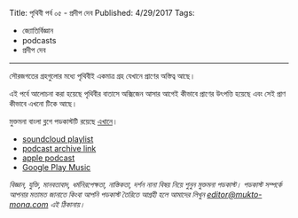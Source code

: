 Title: পৃথিবী পর্ব ০৫ - প্রদীপ দেব
Published: 4/29/2017
Tags:
  - জ্যোতির্বিজ্ঞান
  - podcasts
  - প্রদীপ দেব
---
সৌরজগতের গ্রহগুলোর মধ্যে পৃথিবীই একমাত্র গ্রহ যেখানে প্রাণের অস্তিত্ব আছে।

এই পর্বে আলোচনা করা হয়েছে পৃথিবীর বাতাসে অক্সিজেন আসার আগেই কীভাবে প্রাণের উৎপত্তি হয়েছে এবং সেই প্রাণ কীভাবে এখনো টিকে আছে।

মুক্তমনা বাংলা ব্লগে পডকাস্টটি রয়েছে [এখানে](https://drive.google.com/file/d/1XOyuABy5c8eEKhsazRS2ajP9V-xc9Sq-)।

- [soundcloud playlist](https://soundcloud.com/mukto-mona)
- [podcast archive link](http://web.archive.org/web/20191023151006/http://podcast.mukto-mona.com)
- [apple podcast](https://podcasts.apple.com/us/podcast/id1212085883)
- [Google Play Music](https://play.google.com/music/listen#/ps/Izc4javhi5igs66olhdfex42cxa)

_বিজ্ঞান, যুক্তি, মানবতাবাদ, ধর্মনিরপেক্ষতা, নাস্তিকতা, দর্শন নানা বিষয় নিয়ে শুনুন মুক্তমনা পডকাস্ট। পডকাস্ট সম্পর্কে আপনার মতামত জানাতে কিংবা আপনি পডকাস্ট তৈরিতে আগ্রহী হলে আমাদের লিখুন editor@mukto-mona.com এই ঠিকানায়।_
